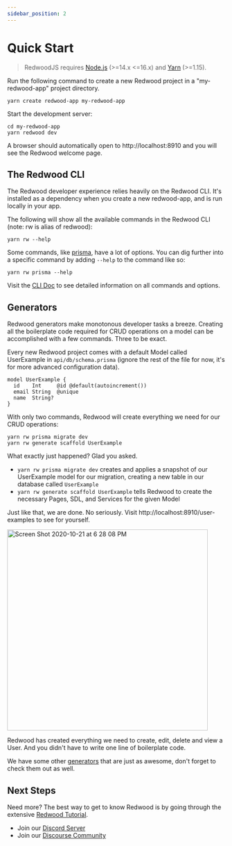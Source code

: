 ```yaml
---
sidebar_position: 2
---
```


# Quick Start

> RedwoodJS requires [Node.js](https://nodejs.org/en/) (>=14.x <=16.x) and [Yarn](https://classic.yarnpkg.com/en/docs/install/) (>=1.15).

Run the following command to create a new Redwood project in a "my-redwood-app" project directory.

```
yarn create redwood-app my-redwood-app
```

Start the development server:

```
cd my-redwood-app
yarn redwood dev
```

A browser should automatically open to http://localhost:8910 and you will see the Redwood welcome page.

## The Redwood CLI

The Redwood developer experience relies heavily on the Redwood CLI. It's installed as a dependency when you create a new redwood-app, and is run locally in your app.

The following will show all the available commands in the Redwood CLI (note: rw is alias of redwood):

```
yarn rw --help
```

Some commands, like [prisma](cli-commands.md#prisma), have a lot of options. You can dig further into a specific command by adding `--help` to the command like so:

```
yarn rw prisma --help
```

Visit the [CLI Doc](cli-commands.md) to see detailed information on all commands and options.

## Generators

Redwood generators make monotonous developer tasks a breeze. Creating all the boilerplate code required for CRUD operations on a model can be accomplished with a few commands. Three to be exact.

Every new Redwood project comes with a default Model called UserExample in `api/db/schema.prisma` (ignore the rest of the file for now, it's for more advanced configuration data).

```
model UserExample {
  id    Int     @id @default(autoincrement())
  email String  @unique
  name  String?
}
```

With only two commands, Redwood will create everything we need for our CRUD operations:

```
yarn rw prisma migrate dev
yarn rw generate scaffold UserExample
```

What exactly just happened? Glad you asked.

- `yarn rw prisma migrate dev` creates and applies a snapshot of our UserExample model for our migration, creating a new table in our database called `UserExample`
- `yarn rw generate scaffold UserExample` tells Redwood to create the necessary Pages, SDL, and Services for the given Model

Just like that, we are done. No seriously. Visit http://localhost:8910/user-examples to see for yourself.

<img width="463" alt="Screen Shot 2020-10-21 at 6 28 08 PM" src="https://user-images.githubusercontent.com/2951/96807389-3eede900-13cb-11eb-828a-52210cd67e3e.png" />

Redwood has created everything we need to create, edit, delete and view a User. And you didn't have to write one line of boilerplate code.

We have some other [generators](cli-commands.md#generate-alias-g) that are just as awesome, don't forget to check them out as well.

## Next Steps

Need more? The best way to get to know Redwood is by going through the extensive [Redwood Tutorial](tutorial/foreword.md).

- Join our [Discord Server](https://discord.gg/redwoodjs)
- Join our [Discourse Community](https://community.redwoodjs.com)
